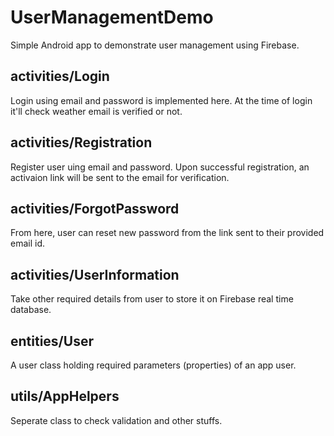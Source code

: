 # UserManagementDemo
Simple Android app to demonstrate user management using Firebase.

## activities/Login
Login using email and password is implemented here. At the time of login it'll check weather email is verified or not.

## activities/Registration
Register user uing email and password. Upon successful registration, an activaion link will be sent to the email for verification.

## activities/ForgotPassword
From here, user can reset new password from the link sent to their provided email id.

## activities/UserInformation
Take other required details from user to store it on Firebase real time database.

## entities/User
A user class holding required parameters (properties) of an app user.

## utils/AppHelpers
Seperate class to check validation and other stuffs.
